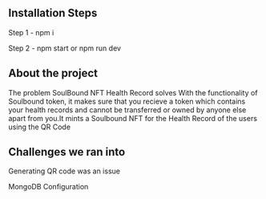 ## Installation Steps

Step 1 - npm i

Step 2 - npm start or npm run dev

## About the project

The problem SoulBound NFT Health Record solves
With the functionality of Soulbound token, it makes sure that you recieve a token which contains your health records and cannot be transferred or owned by anyone else apart from you.It mints a Soulbound NFT for the Health Record of the users using the QR Code

## Challenges we ran into

Generating QR code was an issue

MongoDB Configuration
